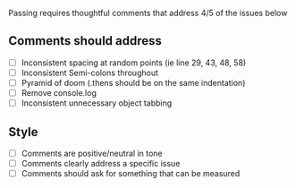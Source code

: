 Passing requires thoughtful comments that address 4/5 of the issues below

## Comments should address

* [ ] Inconsistent spacing at random points (ie line 29, 43, 48, 58)
* [ ] Inconsistent Semi-colons throughout
* [ ] Pyramid of doom (.thens should be on the same indentation)
* [ ] Remove console.log
* [ ] Inconsistent unnecessary object tabbing

## Style

* [ ] Comments are positive/neutral in tone
* [ ] Comments clearly address a specific issue
* [ ] Comments should ask for something that can be measured
